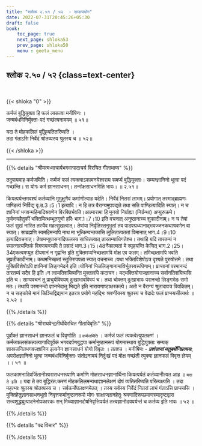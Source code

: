 ```yaml
---
title: "श्लोक २.५१ / ५२  - साङ्ययोग"
date: 2022-07-31T20:45:26+05:30
draft: false
book:
    toc_page: true
    next_page: shloka53
    prev_page: shloka50
    menu : geeta_menu
---
```




## श्लोक २.५० / ५२ {class=text-center}

<br/>

{{< shloka  "0"  >}}

कर्मजं बुद्धियुक्ता हि फलं त्यकत्वा मनीषिणः ।  
जन्मबंधविनिर्मुक्ताः पदं गच्छंत्यनामयम्‌ ॥ ५१॥


यदा ते मोहकलिलं बुद्धि्व्यतितरिष्यति ।  
तदा गंताऽसि निर्वेदं श्रोतव्यस्य श्रुतस्य च ॥ ५२॥

{{< /shloka >}}

---


{{% details "श्रीमत्मध्वाचार्यभगवत्पादाचर्य विरचित  गीताभाष्य" %}}

तदुपायमाह कर्मजमिति। कर्मजं फलं त्यक्त्वाऽकामनयेश्वराय समर्प्य बुद्धियुक्ताः। सम्यग्ज्ञानिनो भूत्वा पदं गच्छन्ति। स योगः कर्म ज्ञानसाधनम्। तन्मोक्षसाधनमिति भावः। ॥ २.५१॥

कियत्पर्यन्तमवश्यं कर्तव्यानि मुमुक्षुणैवं कर्माणीत्याह यदेति। निर्वेदं नितरां लाभम्। प्रयोगात् तस्माद्ब्राह्मणः पाण्डित्यं निर्विद्य बृ.उ.3।5।1 इत्यादि। न हि तत्र वैराग्यमुपपद्यते तथा सति पाण्डित्यादिति स्यात्।
न च ज्ञानिनां भगवन्महिमादिश्रवणेन विरक्तिर्भवति।आत्मारामा हि मुनयो निर्ग्राह्या (निर्ग्रन्था) अप्युरुक्रमे। कुर्वन्त्यहैतुकीं भक्तिमित्थम्भूतगुणो हरिः भाग.1।7।10 इति वचनात् अनुष्ठानाच्च शुकादीनाम्। न च तेषां फलं सुखं नास्ति तस्यैव महत्सुखत्वात्। तेषांया निर्वृतिस्तनुभृतां तव पादपद्मध्यानाद्भवज्जनकथाश्रवणेन वा स्यात्। साब्रह्मणि स्वमहिमन्यपि नाथ मा भूत्किम्वन्तकासि लुलितात्पततां विमानात् भाग.4।9।10 इत्यादिवचनात्। तेषामप्युपासनादिफलस्य साधितत्वात् तारतम्याधिगतेश्च।
तथाहि यदि तारतम्यं न स्यात्नात्यन्तिकं विगणयन्त्यपि ते प्रसादं भाग.3।15।48नैकात्मतां मे स्पृहयन्ति केचित् भाग.2।25।34एकत्वमप्युत दीयमानं न गृह्णन्ति इति मुक्तिमप्यनिच्छतामपि मोक्ष एव फलम्। तमिच्छतामपि भवति सुप्रतीकादीनाम्। कथमनिच्छतां स्तुतिरुपपन्ना स्यात् वचनाच्च।यथा भक्तिविशेषोऽत्र दृश्यते पुरुषोत्तमे। तथा मुक्तिविशेषोऽपि ज्ञानिनां लिङ्गभेदने इति।योगिनां भिन्नलिङ्गानामाविर्भूतस्वरूपिणाम्। प्राप्तानां परमानन्दं तारतम्यं सदैव हि इति।न त्वामतिशयिष्यन्ति मुक्तावपि कदाचन। मद्भक्तियोगाज्ज्ञानाच्च सर्वानतिशयिष्यसि इति च। साम्यवचनं तु प्राचुर्यविषयम् दुःखाभावविषयं च। तथा चोक्तम् दुःखाभावः परानन्दो लिङ्गभेदः समो मतः। तथापि परमानन्दो ज्ञानभेदात्तु भिद्यते इति नारायणाष्टाक्षरकल्पे। अतो न वैराग्यं श्रुतादावत्र विवक्षितम्। न च सङ्कोचे मानं किञ्चिद्विद्यमान इतरत्र प्रयोगे महद्भिः श्रवणीयस्य श्रुतस्य च वेदादेः फलं प्राप्स्यसीत्यर्थः  ॥ २.५२ ॥

{{% /details %}}



{{% details "श्रीराघवेन्द्रतीर्थविरचित गीताविवृतिः" %}}

पूर्वोक्तं ज्ञानसाधनं ज्ञानफलं च विवृणोति ॥ `कर्मजमिति` । कर्मजं फलं
त्यक्त्वेत्युपलक्षणं । कर्मजफलसंकल्पत्यागादिपूर्वकं भगवदर्पणबुद्ध्या
कर्मानुष्ठानरूपं योगमास्थाय बुद्धियुक्ताः सम्यक्‌ शास्रजनितभगवज्ज्ञानिन
इत्यनेन ज्ञानसाधनं योगो विवृतः । ततश्च । मनीषिणः - 
***प्रशंसायां मतुबर्थेनिप्रत्ययः***, अपरोक्षज्ञानिनो भूत्वा जन्मबंधविनिर्मुक्ताः संतोऽनामयं निर्दुःखं पदं मोक्ष गच्छंती त्युक्या  ज्ञानफलं विवृत्त ज्ञेयम्‌ ।। ५१ ॥  

फलकामनादिवर्जितानीश्वरासधनरूपाणि कर्माणि  मोक्षसाधनज्ञानार्थिना
कियत्पर्यतं कर्तव्यानीत्यत आह ॥ `यदा ते इति` ॥ यदा ते तव बुद्धिरंत:करणं
मोहकलिलमन्यथाज्ञानलेक्षणं दोषं व्यतितरिष्यति परित्यक्ष्यति । तदा महत्भ्यः
श्रुतस्य श्रोतव्यस्य च । सर्वकर्मोपलक्षणमेतत्‌ । तस्य सर्वस्य निर्वेदं नितरां
लाभं गंताऽसि प्राप्स्यसि । मुक्तिहेतुज्ञानसाधनभूतो निवृत्तकर्मानुष्ठानरूपो
योगः साक्षाज्ज्ञानहेतुः श्रवणादिरूपप्रमाणस्यादृष्टद्वारा
सत्त्वशुद्ध्युत्पादनेनोपकारकः सन्‌ मिथ्याज्ञानदोषनिवृत्तिपर्यतं 
तत्त्वज्ञानोदयपर्यन्तं च कर्तव्य इति भावः ॥ ५२ ॥

{{% /details %}}



{{% details "पद विचार" %}}


{{% /details %}}
